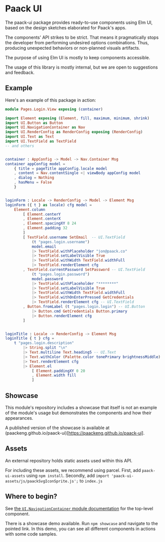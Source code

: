 # Paack UI

The paack-ui package provides ready-to-use components using Elm UI, based on the design sketches elaborated for Paack's apps.

The components' API strikes to be strict. That means it pragmatically stops the developer from performing undesired options combinations. Thus, producing unexpected behaviors or non-planned visuals artifacts.

The purpose of using Elm UI is mostly to keep components accessible.

The usage of this library is mostly internal, but we are open to suggestions and feedback.

## Example

Here's an example of this package in action:

```elm
module Pages.Login.View exposing (container)

import Element exposing (Element, fill, maximum, minimum, shrink)
import UI.Button as Button
import UI.NavigationContainer as Nav
import UI.RenderConfig as RenderConfig exposing (RenderConfig)
import UI.Text as Text
import UI.TextField as TextField
-- and others


container : AppConfig -> Model -> Nav.Container Msg
container appConfig model =
    { title = pageTitle appConfig.locale model
    , content = Nav.contentSingle <| viewBody appConfig model
    , dialog = Nothing
    , hasMenu = False
    }


loginForm : Locale -> RenderConfig -> Model -> Element Msg
loginForm ({ t } as locale) cfg model =
    Element.column
        [ Element.centerY
        , Element.centerX
        , Element.spacingXY 8 24
        , Element.padding 32
        ]
        [ TextField.username SetEmail  -- UI.TextField
            (t "pages.login.username")
            model.email
            |> TextField.withPlaceholder "jon@paack.co"
            |> TextField.setLabelVisible True
            |> TextField.withWidth TextField.widthFull
            |> TextField.renderElement cfg
        , TextField.currentPassword SetPassword -- UI.TextField
            (t "pages.login.password")
            model.password
            |> TextField.withPlaceholder "********"
            |> TextField.setLabelVisible True
            |> TextField.withWidth TextField.widthFull
            |> TextField.withOnEnterPressed GetCredentials
            |> TextField.renderElement cfg -- UI.TextField
        , Button.fromLabel (t "pages.login.login") -- UI.Button
            |> Button.cmd GetCredentials Button.primary
            |> Button.renderElement cfg
        ]


loginTitle : Locale -> RenderConfig -> Element Msg
loginTitle { t } cfg =
    t "pages.login.description"
        |> String.split "\n"
        |> Text.multiline Text.heading5 -- UI.Text
        |> Text.withColor (Palette.color tonePrimary brightnessMiddle)
        |> Text.renderElement cfg
        |> Element.el
            [ Element.paddingXY 0 20
            , Element.width fill
            ]
```

## Showcase

This module's repository includes a showcase that itself is not an example of the module's usage but demonstrates the components and how their appearances.

A published version of the showcase is available at (paackeng.github.io/paack-ui)[https://paackeng.github.io/paack-ui].

## Assets

An external repository holds static assets used within this API.

For including these assets, we recommend using parcel.
First, add `paack-ui-assets` using `npm install`.
Secondly, add `import 'paack-ui-assets/js/paackSvgIconSprite.js';` to `index.js`

## Where to begin?

See [the `UI.NavigationContainer` module documentation](http://package.elm-lang.org/packages/PaackEng/paack-ui/latest/UI-NavigationContainer) for the top-level component.

There is a showcase demo available. Run `npm showcase` and navigate to the pointed link. In this demo, you can see all different components in actions with some code samples.